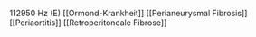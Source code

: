 112950 Hz (E)
[[Ormond-Krankheit]]
[[Perianeurysmal Fibrosis]]
[[Periaortitis]]
[[Retroperitoneale Fibrose]]